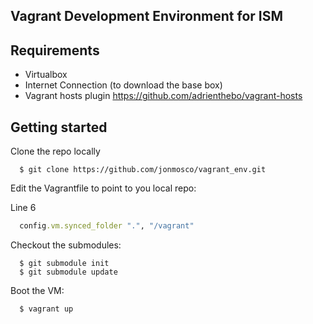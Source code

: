 ## Vagrant Development Environment for ISM

## Requirements

* Virtualbox
* Internet Connection (to download the base box)
* Vagrant hosts plugin https://github.com/adrienthebo/vagrant-hosts

## Getting started

Clone the repo locally

```
  $ git clone https://github.com/jonmosco/vagrant_env.git
```

Edit the Vagrantfile to point to you local repo:

  Line 6
```ruby
  config.vm.synced_folder ".", "/vagrant"
```

Checkout the submodules:

```
  $ git submodule init
  $ git submodule update
```

Boot the VM:

```
  $ vagrant up
```
